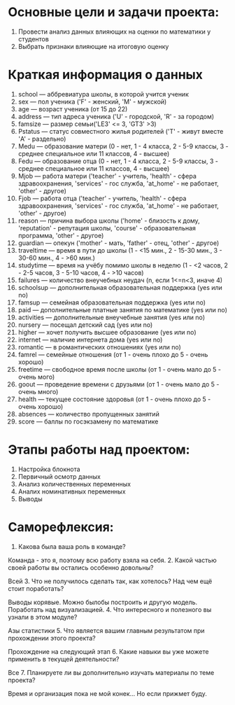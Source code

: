 # Основные цели и задачи проекта:
1. Провести анализ данных влияющих на оценки по математики у студентов
2. Выбрать признаки влияющие на итоговую оценку

# Краткая информация о данных
1. school — аббревиатура школы, в которой учится ученик
2. sex — пол ученика ('F' - женский, 'M' - мужской)
3. age — возраст ученика (от 15 до 22)
4. address — тип адреса ученика ('U' - городской, 'R' - за городом)
5. famsize — размер семьи('LE3' <= 3, 'GT3' >3)
6. Pstatus — статус совместного жилья родителей ('T' - живут вместе 'A' - раздельно)
7. Medu — образование матери (0 - нет, 1 - 4 класса, 2 - 5-9 классы, 3 - среднее специальное или 11 классов, 4 - высшее)
8. Fedu — образование отца (0 - нет, 1 - 4 класса, 2 - 5-9 классы, 3 - среднее специальное или 11 классов, 4 - высшее)
9. Mjob — работа матери ('teacher' - учитель, 'health' - сфера здравоохранения, 'services' - гос служба, 'at_home' - не работает, 'other' - другое)
10. Fjob — работа отца ('teacher' - учитель, 'health' - сфера здравоохранения, 'services' - гос служба, 'at_home' - не работает, 'other' - другое)
11. reason — причина выбора школы ('home' - близость к дому, 'reputation' - репутация школы, 'course' - образовательная программа, 'other' - другое)
12. guardian — опекун ('mother' - мать, 'father' - отец, 'other' - другое)
13. traveltime — время в пути до школы (1 - <15 мин., 2 - 15-30 мин., 3 - 30-60 мин., 4 - >60 мин.)
14. studytime — время на учёбу помимо школы в неделю (1 - <2 часов, 2 - 2-5 часов, 3 - 5-10 часов, 4 - >10 часов)
15. failures — количество внеучебных неудач (n, если 1<=n<3, иначе 4)
16. schoolsup — дополнительная образовательная поддержка (yes или no)
17. famsup — семейная образовательная поддержка (yes или no)
18. paid — дополнительные платные занятия по математике (yes или no)
19. activities — дополнительные внеучебные занятия (yes или no)
20. nursery — посещал детский сад (yes или no)
21. higher — хочет получить высшее образование (yes или no)
22. internet — наличие интернета дома (yes или no)
23. romantic — в романтических отношениях (yes или no)
24. famrel — семейные отношения (от 1 - очень плохо до 5 - очень хорошо)
25. freetime — свободное время после школы (от 1 - очень мало до 5 - очень мого)
26. goout — проведение времени с друзьями (от 1 - очень мало до 5 - очень много)
27. health — текущее состояние здоровья (от 1 - очень плохо до 5 - очень хорошо)
28. absences — количество пропущенных занятий
29. score — баллы по госэкзамену по математике

# Этапы работы над проектом:
1. Настройка блокнота
2. Первичный осмотр данных
3. Анализ количественных переменных
4. Аналих номинативных переменных
5. Выводы

# Саморефлексия:
1. Какова была ваша роль в команде?
 
Команда - это я, поэтому всю работу взяла на себя.
2. Какой частью своей работы вы остались особенно довольны?
 
Всей
3. Что не получилось сделать так, как хотелось? Над чем ещё стоит поработать?
 
Выводы корявые. Можно былобы построить и другую модель. Поработать над визуализацией.
4. Что интересного и полезного вы узнали в этом модуле?
 
Азы статистики
5. Что является вашим главным результатом при прохождении этого проекта?
 
Прохождение на следующий этап
6. Какие навыки вы уже можете применить в текущей деятельности?
 
Все
7. Планируете ли вы дополнительно изучать материалы по теме проекта?
 
Время и организация пока не мой конек... Но если прижмет буду.
